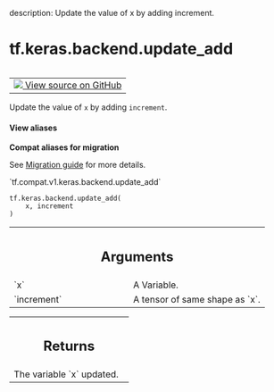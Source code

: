 description: Update the value of x by adding increment.

<div itemscope itemtype="http://developers.google.com/ReferenceObject">
<meta itemprop="name" content="tf.keras.backend.update_add" />
<meta itemprop="path" content="Stable" />
</div>

# tf.keras.backend.update_add

<!-- Insert buttons and diff -->

<table class="tfo-notebook-buttons tfo-api nocontent" align="left">
<td>
  <a target="_blank" href="https://github.com/tensorflow/tensorflow/blob/r2.2/tensorflow/python/keras/backend.py#L1591-L1602">
    <img src="https://www.tensorflow.org/images/GitHub-Mark-32px.png" />
    View source on GitHub
  </a>
</td>
</table>



Update the value of `x` by adding `increment`.

<section class="expandable">
  <h4 class="showalways">View aliases</h4>
  <p>
<b>Compat aliases for migration</b>
<p>See
<a href="https://www.tensorflow.org/guide/migrate">Migration guide</a> for
more details.</p>
<p>`tf.compat.v1.keras.backend.update_add`</p>
</p>
</section>

<pre class="devsite-click-to-copy prettyprint lang-py tfo-signature-link">
<code>tf.keras.backend.update_add(
    x, increment
)
</code></pre>



<!-- Placeholder for "Used in" -->


<!-- Tabular view -->
 <table class="responsive fixed orange">
<colgroup><col width="214px"><col></colgroup>
<tr><th colspan="2"><h2 class="add-link">Arguments</h2></th></tr>

<tr>
<td>
`x`
</td>
<td>
A Variable.
</td>
</tr><tr>
<td>
`increment`
</td>
<td>
A tensor of same shape as `x`.
</td>
</tr>
</table>



<!-- Tabular view -->
 <table class="responsive fixed orange">
<colgroup><col width="214px"><col></colgroup>
<tr><th colspan="2"><h2 class="add-link">Returns</h2></th></tr>
<tr class="alt">
<td colspan="2">
The variable `x` updated.
</td>
</tr>

</table>

